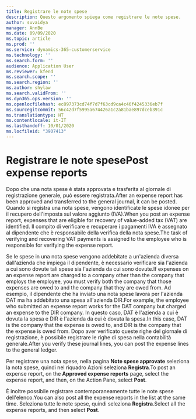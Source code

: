 ```yaml
---
title: Registrare le note spese
description: Questo argomento spiega come registrare le note spese.
author: suvaidya
manager: AnnBe
ms.date: 09/09/2020
ms.topic: article
ms.prod: ''
ms.service: dynamics-365-customerservice
ms.technology: ''
ms.search.form: ''
audience: Application User
ms.reviewer: kfend
ms.search.scope: ''
ms.search.region: ''
ms.author: shylaw
ms.search.validFrom: ''
ms.dyn365.ops.version: ''
ms.openlocfilehash: ec897373cd74f7d7f63cd9ca4c46f4245336eb7f
ms.sourcegitcommit: 56c42d7f5995a674426a1c2a81bae897dceb391c
ms.translationtype: HT
ms.contentlocale: it-IT
ms.lasthandoff: 10/01/2020
ms.locfileid: "3907413"
---
```

# <a name="post-expense-reports"></a><span data-ttu-id="d94b5-103">Registrare le note spese</span><span class="sxs-lookup"><span data-stu-id="d94b5-103">Post expense reports</span></span>

<span data-ttu-id="d94b5-104">Dopo che una nota spese è stata approvata e trasferita al giornale di registrazione generale, può essere registrata.</span><span class="sxs-lookup"><span data-stu-id="d94b5-104">After an expense report has been approved and transferred to the general journal, it can be posted.</span></span> <span data-ttu-id="d94b5-105">Quando si registra una nota spese, vengono identificate le spese idonee per il recupero dell'imposta sul valore aggiunto (IVA).</span><span class="sxs-lookup"><span data-stu-id="d94b5-105">When you post an expense report, expenses that are eligible for recovery of value-added tax (VAT) are identified.</span></span> <span data-ttu-id="d94b5-106">Il compito di verificare e recuperare i pagamenti IVA è assegnato al dipendente che è responsabile della verifica della nota spese.</span><span class="sxs-lookup"><span data-stu-id="d94b5-106">The task of verifying and recovering VAT payments is assigned to the employee who is responsible for verifying the expense report.</span></span>

<span data-ttu-id="d94b5-107">Se le spese in una nota spese vengono addebitate a un'azienda diversa dall'azienda che impiega il dipendente, è necessario verificare sia l'azienda a cui sono dovute tali spese sia l'azienda da cui sono dovute.</span><span class="sxs-lookup"><span data-stu-id="d94b5-107">If expenses on an expense report are charged to a company other than the company that employs the employee, you must verify both the company that those expenses are owed to and the company that they are owed from.</span></span> <span data-ttu-id="d94b5-108">Ad esempio, il dipendente che ha inviato una nota spese lavora per l'azienda DAT ma ha addebitato una spesa all'azienda DIR.</span><span class="sxs-lookup"><span data-stu-id="d94b5-108">For example, the employee who submitted an expense report works for the DAT company but charged an expense to the DIR company.</span></span> <span data-ttu-id="d94b5-109">In questo caso, DAT è l'azienda a cui è dovuta la spesa e DIR è l'azienda da cui è dovuta la spesa.</span><span class="sxs-lookup"><span data-stu-id="d94b5-109">In this case, DAT is the company that the expense is owed to, and DIR is the company that the expense is owed from.</span></span> <span data-ttu-id="d94b5-110">Dopo aver verificato queste righe del giornale di registrazione, è possibile registrare le righe di spesa nella contabilità generale.</span><span class="sxs-lookup"><span data-stu-id="d94b5-110">After you verify these journal lines, you can post the expense lines to the general ledger.</span></span>

<span data-ttu-id="d94b5-111">Per registrare una nota spese, nella pagina **Note spese approvate** seleziona la nota spese, quindi nel riquadro Azioni seleziona **Registra**.</span><span class="sxs-lookup"><span data-stu-id="d94b5-111">To post an expense report, on the **Approved expense reports** page, select the expense report, and then, on the Action Pane, select **Post**.</span></span>

<span data-ttu-id="d94b5-112">È inoltre possibile registrare contemporaneamente tutte le note spese dell'elenco.</span><span class="sxs-lookup"><span data-stu-id="d94b5-112">You can also post all the expense reports in the list at the same time.</span></span> <span data-ttu-id="d94b5-113">Seleziona tutte le note spese, quindi seleziona **Registra**.</span><span class="sxs-lookup"><span data-stu-id="d94b5-113">Select all the expense reports, and then select **Post**.</span></span>
